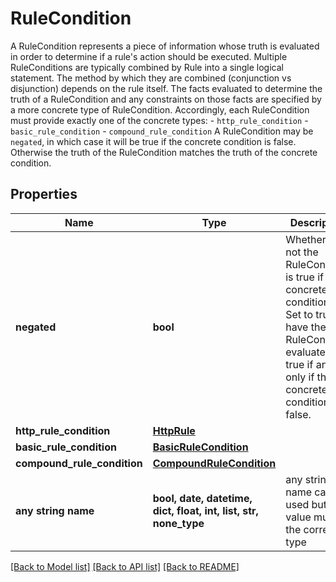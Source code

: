 # RuleCondition

A RuleCondition represents a piece of information whose truth is evaluated in order to determine if a rule's action should be executed.   Multiple RuleConditions are typically combined by Rule into a single logical statement. The method by which they are combined (conjunction vs disjunction) depends on the rule itself. The facts evaluated to determine the truth of a RuleCondition and any constraints on those facts are specified by a more concrete type of RuleCondition. Accordingly, each RuleCondition must provide exactly one of the concrete types:  - `http_rule_condition`  - `basic_rule_condition`  - `compound_rule_condition`  A RuleCondition may be `negated`, in which case it will be true if the concrete condition is false. Otherwise the truth of the RuleCondition matches the truth of the concrete condition. 

## Properties
Name | Type | Description | Notes
------------ | ------------- | ------------- | -------------
**negated** | **bool** | Whether or not the RuleCondition is true if the concrete condition is. Set to true to have the RuleCondition evaluate to true if and only if the concrete condition is false.  | 
**http_rule_condition** | [**HttpRule**](HttpRule.md) |  | [optional] 
**basic_rule_condition** | [**BasicRuleCondition**](BasicRuleCondition.md) |  | [optional] 
**compound_rule_condition** | [**CompoundRuleCondition**](CompoundRuleCondition.md) |  | [optional] 
**any string name** | **bool, date, datetime, dict, float, int, list, str, none_type** | any string name can be used but the value must be the correct type | [optional]

[[Back to Model list]](../README.md#documentation-for-models) [[Back to API list]](../README.md#documentation-for-api-endpoints) [[Back to README]](../README.md)


